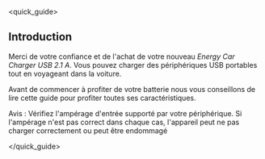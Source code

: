 <quick_guide>
## Introduction

Merci de votre confiance et de l'achat de votre nouveau *Energy Car Charger USB 2.1 A*. Vous pouvez charger des périphériques USB portables tout en voyageant dans la voiture.

Avant de commencer à profiter de votre batterie nous vous conseillons de lire cette guide pour profiter toutes ses caractéristiques.

Avis : Vérifiez l'ampérage d'entrée supporté par votre périphérique. Si l'ampérage n'est pas correct dans chaque cas, l'appareil peut ne pas charger correctement ou peut être endommagé

</quick_guide>
